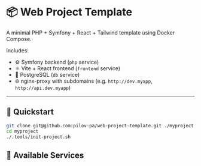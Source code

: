 # 📦 Web Project Template

A minimal PHP + Symfony + React + Tailwind template using Docker Compose.

Includes:

- ⚙️ Symfony backend (`php` service)
- ⚛️ Vite + React frontend (`frontend` service)
- 🐘 PostgreSQL (`db` service)
- 🌐 nginx-proxy with subdomains (e.g. `http://dev.myapp`, `http://api.dev.myapp`)

---

## 🚀 Quickstart

```bash
git clone git@github.com:pilov-pa/web-project-template.git ./myproject
cd myproject
./.tools/init-project.sh
```

## 🐳 Available Services
